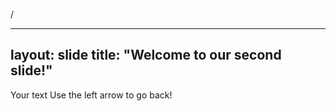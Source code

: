 /

---
layout: slide
title: "Welcome to our second slide!"
---
Your text
Use the left arrow to go back!
